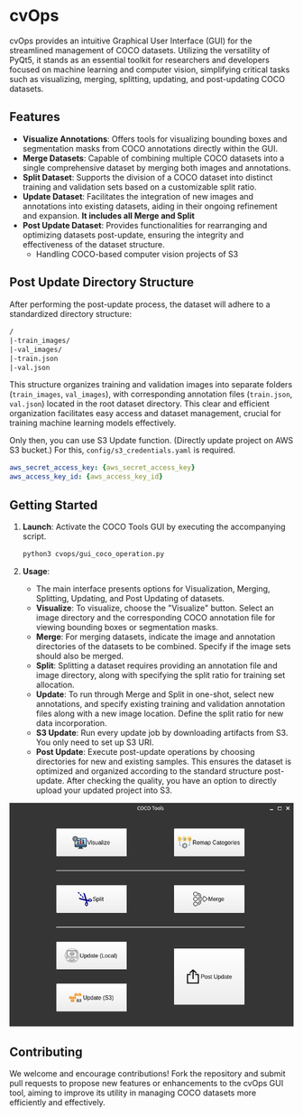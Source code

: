 # cvOps

cvOps provides an intuitive Graphical User Interface (GUI) for the streamlined management of COCO datasets. Utilizing the versatility of PyQt5, it stands as an essential toolkit for researchers and developers focused on machine learning and computer vision, simplifying critical tasks such as visualizing, merging, splitting, updating, and post-updating COCO datasets.

## Features

- **Visualize Annotations**: Offers tools for visualizing bounding boxes and segmentation masks from COCO annotations directly within the GUI.
- **Merge Datasets**: Capable of combining multiple COCO datasets into a single comprehensive dataset by merging both images and annotations.
- **Split Dataset**: Supports the division of a COCO dataset into distinct training and validation sets based on a customizable split ratio.
- **Update Dataset**: Facilitates the integration of new images and annotations into existing datasets, aiding in their ongoing refinement and expansion. **It includes all Merge and Split**
- **Post Update Dataset**: Provides functionalities for rearranging and optimizing datasets post-update, ensuring the integrity and effectiveness of the dataset structure.
  - Handling COCO-based computer vision projects of S3

## Post Update Directory Structure

After performing the post-update process, the dataset will adhere to a standardized directory structure:

```
/
|-train_images/
|-val_images/
|-train.json
|-val.json
```

This structure organizes training and validation images into separate folders (`train_images`, `val_images`), with corresponding annotation files (`train.json`, `val.json`) located in the root dataset directory. This clear and efficient organization facilitates easy access and dataset management, crucial for training machine learning models effectively.

Only then, you can use S3 Update function. (Directly update project on AWS S3 bucket.)
For this, `config/s3_credentials.yaml` is required.

```yaml
aws_secret_access_key: {aws_secret_access_key}
aws_access_key_id: {aws_access_key_id} 
```


## Getting Started

1. **Launch**: Activate the COCO Tools GUI by executing the accompanying script.

    ```bash
    python3 cvops/gui_coco_operation.py
    ```

2. **Usage**:
    - The main interface presents options for Visualization, Merging, Splitting, Updating, and Post Updating of datasets.
    - **Visualize**: To visualize, choose the "Visualize" button. Select an image directory and the corresponding COCO annotation file for viewing bounding boxes or segmentation masks.
    - **Merge**: For merging datasets, indicate the image and annotation directories of the datasets to be combined. Specify if the image sets should also be merged.
    - **Split**: Splitting a dataset requires providing an annotation file and image directory, along with specifying the split ratio for training set allocation.
    - **Update**: To run through Merge and Split in one-shot, select new annotations, and specify existing training and validation annotation files along with a new image location. Define the split ratio for new data incorporation.
    - **S3 Update**: Run every update job by downloading artifacts from S3. You only need to set up S3 URI.
    - **Post Update**: Execute post-update operations by choosing directories for new and existing samples. This ensures the dataset is optimized and organized according to the standard structure post-update. After checking the quality, you have an option to directly upload your updated project into S3.

![COCO Tools](demo/COCO_Tools.png)


## Contributing

We welcome and encourage contributions! Fork the repository and submit pull requests to propose new features or enhancements to the cvOps GUI tool, aiming to improve its utility in managing COCO datasets more efficiently and effectively.